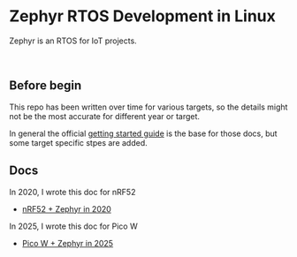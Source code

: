 # Zephyr RTOS Development in Linux

Zephyr is an RTOS for IoT projects.  

<br/>

## Before begin

This repo has been written over time for various targets, so the details might not be the most accurate for different year or target.

In general the official [getting started guide](https://docs.zephyrproject.org/latest/develop/getting_started/index.html) is the base for those docs, but some target specific stpes are added.

## Docs

In 2020, I wrote this doc for nRF52
- [nRF52 + Zephyr in 2020](./2020_nrf52.md)

In 2025, I wrote this doc for Pico W
- [Pico W + Zephyr in 2025](./2025_pico_w.md)

